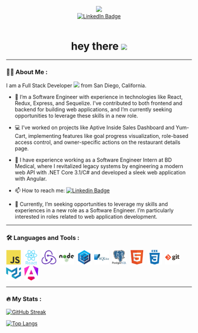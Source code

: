 <div id="header" align="center">
  <img   
  src="https://i.giphy.com/media/v1.Y2lkPTc5MGI3NjExMTB0aWJwcnU1MGo5dTN5dnlvNWhjZGdpdDBrZW40NTNuOGM0dW1yciZlcD12MV9pbnRlcm5hbF9naWZfYnlfaWQmY3Q9Zw/n1dFDLwXu4Qkwy7OJ0/giphy.gif" 
       width="200"/>
</div>

<div id="badges" align="center">
  <a href="https://www.linkedin.com/in/jaden-adams/">
    <img src="https://img.shields.io/badge/LinkedIn-blue?style=for-the-badge&logo=linkedin&logoColor=white" alt="LinkedIn Badge"/>
  </a>
</div>
<div align="center">
  <img src="https://komarev.com/ghpvc/?username=jadenadams329&style=flat-square&color=blue" alt=""/>
</div>

<div align="center">
  <h1 align="center">
    hey there
    <img src="https://media.giphy.com/media/hvRJCLFzcasrR4ia7z/giphy.gif" width="30px"/>
  </h1>
</div>

---

### :man_technologist: About Me : 
I am a Full Stack Developer <img src="https://media.giphy.com/media/WUlplcMpOCEmTGBtBW/giphy.gif" width="30"> from San Diego, California.

- :telescope: I’m a Software Engineer with experience in technologies like React, Redux, Express, and Sequelize. I’ve contributed to both frontend and backend for building web applications, and I’m currently seeking opportunities to leverage these skills in a new role.

- :computer: I’ve worked on projects like Aptive Inside Sales Dashboard and Yum-Cart, implementing features like goal progress visualization, role-based access control, and owner-specific actions on the restaurant details page.
  
- :office: I have experience working as a Software Engineer Intern at BD Medical, where I revitalized legacy systems by engineering a modern web API with .NET Core 3.1/C# and developed a sleek web application with Angular.
  
- :mailbox: How to reach me: [![Linkedin Badge](https://img.shields.io/badge/-Jaden-blue?style=flat&logo=Linkedin&logoColor=white)](https://www.linkedin.com/in/jaden-adams/)
  
- :briefcase: Currently, I’m seeking opportunities to leverage my skills and experiences in a new role as a Software Engineer. I’m particularly interested in roles related to web application development.

---

### :hammer_and_wrench: Languages and Tools :

<div>
  <img src="https://github.com/devicons/devicon/blob/master/icons/javascript/javascript-original.svg" title="JavaScript" alt="JavaScript" width="40" height="40"/>&nbsp;
  <img src="https://github.com/devicons/devicon/blob/master/icons/react/react-original-wordmark.svg" title="React" alt="React" width="40" height="40"/>&nbsp;
  <img src="https://github.com/devicons/devicon/blob/master/icons/redux/redux-original.svg" title="Redux" alt="Redux " width="40" height="40"/>&nbsp;
  <img src="https://github.com/devicons/devicon/blob/master/icons/nodejs/nodejs-original-wordmark.svg" title="NodeJS" alt="NodeJS" width="40" height="40"/>&nbsp;
  <img src="https://github.com/devicons/devicon/blob/master/icons/sequelize/sequelize-original.svg" title="Sequelize" alt="Sequelize" width="40" height="40"/>&nbsp;
  <img src="https://github.com/devicons/devicon/blob/master/icons/sqlite/sqlite-original-wordmark.svg" title="Sqlite" alt="Sqlite" width="40" height="40"/>&nbsp;
  <img src="https://github.com/devicons/devicon/blob/master/icons/postgresql/postgresql-original-wordmark.svg" title="Postgresql" alt="Postgresql" width="40" height="40"/>&nbsp;
  <img src="https://github.com/devicons/devicon/blob/master/icons/html5/html5-original.svg" title="HTML5" alt="HTML" width="40" height="40"/>&nbsp;
  <img src="https://github.com/devicons/devicon/blob/master/icons/css3/css3-plain-wordmark.svg"  title="CSS3" alt="CSS" width="40" height="40"/>&nbsp;
  <img src="https://github.com/devicons/devicon/blob/master/icons/git/git-original-wordmark.svg" title="Git" **alt="Git" width="40" height="40"/>&nbsp;
  <img src="https://github.com/devicons/devicon/blob/master/icons/materialui/materialui-original.svg" title="Material UI" alt="Material UI" width="40" height="40"/>&nbsp;
  <img src="https://github.com/devicons/devicon/blob/master/icons/angular/angular-original.svg" title="Angular" alt="Angular" width="40" height="40"/>&nbsp;
</div>

---

### :fire: My Stats :

[![GitHub Streak](https://streak-stats.demolab.com?user=jadenadams329&theme=tokyonight&hide_border=true)](https://git.io/streak-stats)

[![Top Langs](https://github-readme-stats.vercel.app/api/top-langs/?username=jadenadams329&layout=compact&theme=vision-friendly-dark)](https://github.com/anuraghazra/github-readme-stats)


